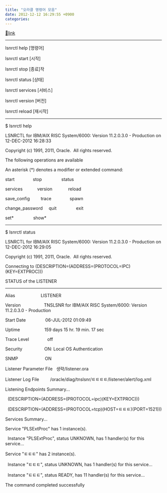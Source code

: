 ```yaml
---
title: "오라클 명령어 모음"
date: 2012-12-12 16:29:55 +0900
categories: 
---
```

[🔗link](http://www.mins01.com/mh/tech/read/810)
***


lsnrctl help		[명령어]

lsnrctl start		[시작]

lsnrctl stop		[종료]작

lsnrctl status		[상태]

lsnrctl services	[서비스]

lsnrctl version		[버전]

lsnrctl reload		[재시작]

  


- - - - - -

$ lsnrctl help

  


LSNRCTL for IBM/AIX RISC System/6000: Version 11.2.0.3.0 - Production on 12-DEC-2012 16:28:33

  


Copyright (c) 1991, 2011, Oracle.  All rights reserved.

  


The following operations are available

An asterisk (*) denotes a modifier or extended command:

  


start               stop                status              

services            version             reload              

save_config         trace               spawn               

change_password     quit                exit                

set*                show*               



  
- - - - - -

$ lsnrctl status

  


LSNRCTL for IBM/AIX RISC System/6000: Version 11.2.0.3.0 - Production on 12-DEC-2012 16:29:05

  


Copyright (c) 1991, 2011, Oracle.  All rights reserved.

  


Connecting to (DESCRIPTION=(ADDRESS=(PROTOCOL=IPC)(KEY=EXTPROC)))

STATUS of the LISTENER

------------------------

Alias                     LISTENER

Version                   TNSLSNR for IBM/AIX RISC System/6000: Version 11.2.0.3.0 - Production

Start Date                06-JUL-2012 01:09:49

Uptime                    159 days 15 hr. 19 min. 17 sec

Trace Level               off

Security                  ON: Local OS Authentication

SNMP                      ON

Listener Parameter File   생략/listener.ora

Listener Log File         /oracle/diag/tnslsnr/ㅌㅌㅌㅌ/listener/alert/log.xml

Listening Endpoints Summary...

  (DESCRIPTION=(ADDRESS=(PROTOCOL=ipc)(KEY=EXTPROC)))

  (DESCRIPTION=(ADDRESS=(PROTOCOL=tcp)(HOST=ㅌㅌㅌ)(PORT=1521)))

Services Summary...

Service "PLSExtProc" has 1 instance(s).

  Instance "PLSExtProc", status UNKNOWN, has 1 handler(s) for this service...

Service "ㅌㅌㅌ" has 2 instance(s).

  Instance "ㅌㅌㅌ", status UNKNOWN, has 1 handler(s) for this service...

  Instance "ㅌㅌㅌ", status READY, has 11 handler(s) for this service...

The command completed successfully



  

